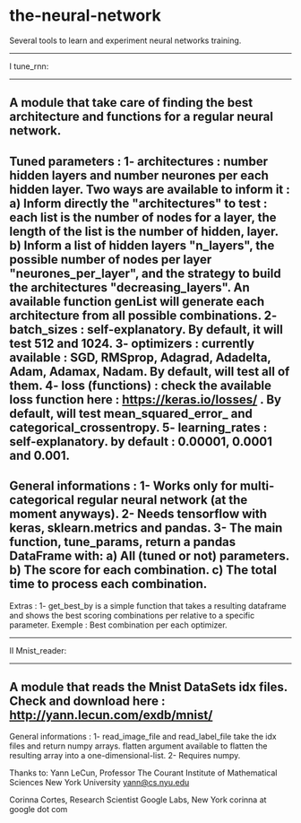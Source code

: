 # the-neural-network
Several tools to learn and experiment neural networks training.

*******************
I tune_rnn:
*******************
A module that take care of finding the best architecture and functions for a regular neural network.
-
Tuned parameters :
1- architectures : number hidden layers and number neurones per each hidden layer. Two ways are available to inform it :
  a) Inform directly the "architectures" to test : each list is the number of nodes for a layer, the length of the list is the number of hidden, layer.
  b) Inform a list of hidden layers "n_layers", the possible number of nodes per layer "neurones_per_layer", and the strategy to build the architectures "decreasing_layers".
    An available function genList will generate each architecture from all possible combinations.
2- batch_sizes : self-explanatory. By default, it will test 512 and 1024.
3- optimizers : currently available : SGD, RMSprop, Adagrad, Adadelta, Adam, Adamax, Nadam. By default, will test all of them.
4- loss (functions) : check the available loss function here : https://keras.io/losses/ . By default, will test mean_squared_error_ and categorical_crossentropy. 
5- learning_rates : self-explanatory. by default : 0.00001, 0.0001 and 0.001.
-
General informations :
1- Works only for multi-categorical regular neural network (at the moment anyways).
2- Needs tensorflow with keras, sklearn.metrics and pandas.
3- The main function, tune_params, return a pandas DataFrame with:
  a) All (tuned or not) parameters.
  b) The score for each combination.
  c) The total time to process each combination.
-
Extras :
1- get_best_by is a simple function that takes a resulting dataframe and shows the best scoring combinations per relative to a specific parameter.
  Exemple : Best combination per each optimizer.
  
  

*******************
II Mnist_reader:
*******************
A module that reads the Mnist DataSets idx files. Check and download here : http://yann.lecun.com/exdb/mnist/
-
General informations :
1- read_image_file and read_label_file take the idx files and return numpy arrays.
  flatten argument available to flatten the resulting array into a one-dimensional-list.
2- Requires numpy.

Thanks to: 
Yann LeCun, Professor
The Courant Institute of Mathematical Sciences
New York University
yann@cs.nyu.edu

Corinna Cortes, Research Scientist
Google Labs, New York
corinna at google dot com 
